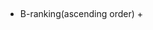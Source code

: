 <!--
 * @Author: Pt
 * @Date: 2020-11-15 22:51:51
 * @LastEditTime: 2020-11-15 22:52:14
 * @Description: 
-->

## 
- B-ranking(ascending order) + 